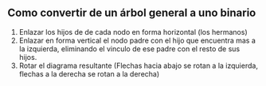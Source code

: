 ## Como convertir de un árbol general a uno binario
1. Enlazar los hijos de de cada nodo en forma horizontal (los hermanos)
2. Enlazar en forma vertical el nodo padre con el hijo que encuentra mas a la izquierda, eliminando el vinculo de ese padre con el resto de sus hijos.
3. Rotar el diagrama resultante (Flechas hacia abajo se rotan a la izquierda, flechas a la derecha se rotan a la derecha)
  
